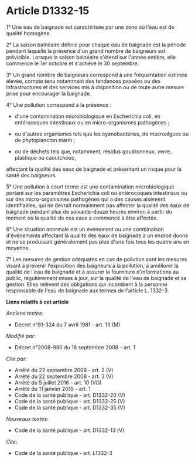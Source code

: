 # Article D1332-15

1° Une eau de baignade est caractérisée par une zone où l'eau est de qualité homogène. 

2° La saison balnéaire définie pour chaque eau de baignade est la période pendant laquelle la présence d'un grand nombre de
baigneurs est prévisible. Lorsque la saison balnéaire s'étend sur l'année entière, elle commence le 1er octobre et s'achève
le 30 septembre. 

3° Un grand nombre de baigneurs correspond à une fréquentation estimée élevée, compte tenu notamment des tendances passées ou
des infrastructures et des services mis à disposition ou de toute autre mesure prise pour encourager la baignade. 

4° Une pollution correspond à la présence :

- d'une contamination microbiologique en Escherichia coli, en entérocoques intestinaux ou en micro-organismes pathogènes ;

- ou d'autres organismes tels que les cyanobactéries, de macroalgues ou de phytoplancton marin ;

- ou de déchets tels que, notamment, résidus goudronneux, verre, plastique ou caoutchouc, 

affectant la qualité des eaux de baignade et présentant un risque pour la santé des baigneurs. 

5° Une pollution à court terme est une contamination microbiologique portant sur les paramètres Escherichia coli ou
entérocoques intestinaux ou sur des micro-organismes pathogènes qui a des causes aisément identifiables, qui ne devrait
normalement pas affecter la qualité des eaux de baignade pendant plus de soixante-douze heures environ à partir du moment où
la qualité de ces eaux a commencé à être affectée. 

6° Une situation anormale est un événement ou une combinaison d'événements affectant la qualité des eaux de baignade à un
endroit donné et ne se produisant généralement pas plus d'une fois tous les quatre ans en moyenne. 

7° Les mesures de gestion adéquates en cas de pollution sont les mesures visant à prévenir l'exposition des baigneurs à la
pollution, à améliorer la qualité de l'eau de baignade et à assurer la fourniture d'informations au public, régulièrement
mises à jour, sur la qualité de l'eau de baignade et sa gestion. Elles relèvent des obligations qui incombent à la personne
responsable de l'eau de baignade aux termes de l'article L. 1332-3.

**Liens relatifs à cet article**

_Anciens textes_:

  - Décret n°81-324 du 7 avril 1981 - art. 13 (M)

_Modifié par_:

  - Décret n°2008-990 du 18 septembre 2008 - art. 1

_Cité par_:

  - Arrêté du 22 septembre 2008 - art. 2 (V)
  - Arrêté du 22 septembre 2008 - art. 3 (V)
  - Arrêté du 5 juillet 2016 - art. 10 (VD)
  - Arrêté du 11 janvier 2019 - art. 1
  - Code de la santé publique - art. D1332-20 (V)
  - Code de la santé publique - art. D1332-25 (V)
  - Code de la santé publique - art. D1332-35 (V)

_Nouveaux textes_:

  - Code de la santé publique - art. D1332-13 (V)

_Cite_:

  - Code de la santé publique - art. L1332-3
